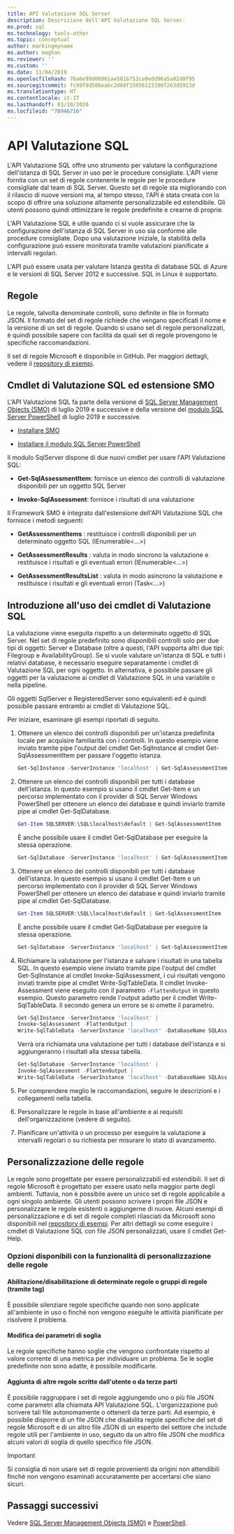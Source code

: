 ```yaml
---
title: API Valutazione SQL Server
description: Descrizione dell'API Valutazione SQL Server.
ms.prod: sql
ms.technology: tools-other
ms.topic: conceptual
author: markingmyname
ms.author: maghan
ms.reviewer: ''
ms.custom: ''
ms.date: 11/04/2019
ms.openlocfilehash: 76a6e99d06061ae581b753ce0edd96a5a82d0f95
ms.sourcegitcommit: fc99fdd586eabc2d60f33056123398f263d5913d
ms.translationtype: HT
ms.contentlocale: it-IT
ms.lasthandoff: 03/10/2020
ms.locfileid: "78946716"
---
```

# <a name="sql-assessment-api"></a>API Valutazione SQL

L'API Valutazione SQL offre uno strumento per valutare la configurazione dell'istanza di SQL Server in uso per le procedure consigliate. L'API viene fornita con un set di regole contenente le regole per le procedure consigliate dal team di SQL Server. Questo set di regole sta migliorando con il rilascio di nuove versioni ma, al tempo stesso, l'API è stata creata con lo scopo di offrire una soluzione altamente personalizzabile ed estendibile. Gli utenti possono quindi ottimizzare le regole predefinite e crearne di proprie.

L'API Valutazione SQL è utile quando ci si vuole assicurare che la configurazione dell'istanza di SQL Server in uso sia conforme alle procedure consigliate. Dopo una valutazione iniziale, la stabilità della configurazione può essere monitorata tramite valutazioni pianificate a intervalli regolari.

L'API può essere usata per valutare Istanza gestita di database SQL di Azure e le versioni di SQL Server 2012 e successive. SQL in Linux è supportato.

## <a name="rules"></a>Regole

Le regole, talvolta denominate controlli, sono definite in file in formato JSON. Il formato del set di regole richiede che vengano specificati il nome e la versione di un set di regole. Quando si usano set di regole personalizzati, è quindi possibile sapere con facilità da quali set di regole provengono le specifiche raccomandazioni. 

Il set di regole Microsoft è disponibile in GitHub. Per maggiori dettagli, vedere il [repository di esempi](https://aka.ms/sql-assessment-api).

## <a name="sql-assessment-cmdlets-and-smo-extension"></a>Cmdlet di Valutazione SQL ed estensione SMO

L'API Valutazione SQL fa parte della versione di [SQL Server Management Objects (SMO)](../relational-databases/server-management-objects-smo/installing-smo.md) di luglio 2019 e successive e della versione del [modulo SQL Server PowerShell](../powershell/download-sql-server-ps-module.md) di luglio 2019 e successive.

* [Installare SMO](../relational-databases/server-management-objects-smo/installing-smo.md)

* [Installare il modulo SQL Server PowerShell](../powershell/download-sql-server-ps-module.md)

Il modulo SqlServer dispone di due nuovi cmdlet per usare l'API Valutazione SQL:

* **Get-SqlAssessmentItem**: fornisce un elenco dei controlli di valutazione disponibili per un oggetto SQL Server

* **Invoke-SqlAssessment**: fornisce i risultati di una valutazione

Il Framework SMO è integrato dall'estensione dell'API Valutazione SQL che fornisce i metodi seguenti:

* **GetAssessmentItems** : restituisce i controlli disponibili per un determinato oggetto SQL (IEnumerable<…>)

* **GetAssessmentResults** : valuta in modo sincrono la valutazione e restituisce i risultati e gli eventuali errori (IEnumerable<...>)

* **GetAssessmentResultsList** : valuta in modo asincrono la valutazione e restituisce i risultati e gli eventuali errori (Task<…>)

## <a name="get-started-using-sql-assessment-cmdlets"></a>Introduzione all'uso dei cmdlet di Valutazione SQL

La valutazione viene eseguita rispetto a un determinato oggetto di SQL Server. Nel set di regole predefinito sono disponibili controlli solo per due tipi di oggetti: Server e Database (oltre a questi, l'API supporta altri due tipi: Filegroup e AvailabilityGroup). Se si vuole valutare un'istanza di SQL e tutti i relativi database, è necessario eseguire separatamente i cmdlet di Valutazione SQL per ogni oggetto. In alternativa, è possibile passare gli oggetti per la valutazione ai cmdlet di Valutazione SQL in una variabile o nella pipeline.

Gli oggetti SqlServer e RegisteredServer sono equivalenti ed è quindi possibile passare entrambi ai cmdlet di Valutazione SQL.

Per iniziare, esaminare gli esempi riportati di seguito.

1. Ottenere un elenco dei controlli disponibili per un'istanza predefinita locale per acquisire familiarità con i controlli. In questo esempio viene inviato tramite pipe l'output del cmdlet Get-SqlInstance al cmdlet Get-SqlAssessmentItem per passare l'oggetto istanza.

    ```powershell
    Get-SqlInstance -ServerInstance 'localhost' | Get-SqlAssessmentItem
    ```

2. Ottenere un elenco dei controlli disponibili per tutti i database dell'istanza. In questo esempio si usano il cmdlet Get-Item e un percorso implementato con il provider di SQL Server Windows PowerShell per ottenere un elenco dei database e quindi inviarlo tramite pipe al cmdlet Get-SqlDatabase.

    ```powershell
    Get-Item SQLSERVER:\SQL\localhost\default | Get-SqlAssessmentItem
    ```

    È anche possibile usare il cmdlet Get-SqlDatabase per eseguire la stessa operazione.

    ```powershell
    Get-SqlDatabase -ServerInstance 'localhost' | Get-SqlAssessmentItem
    ```

3. Ottenere un elenco dei controlli disponibili per tutti i database dell'istanza. In questo esempio si usano il cmdlet Get-Item e un percorso implementato con il provider di SQL Server Windows PowerShell per ottenere un elenco dei database e quindi inviarlo tramite pipe al cmdlet Get-SqlDatabase.

    ```powershell
    Get-Item SQLSERVER:\SQL\localhost\default | Get-SqlAssessmentItem
    ```

    È anche possibile usare il cmdlet Get-SqlDatabase per eseguire la stessa operazione.

    ```powershell
    Get-SqlDatabase -ServerInstance 'localhost' | Get-SqlAssessmentItem
    ```

4. Richiamare la valutazione per l'istanza e salvare i risultati in una tabella SQL. In questo esempio viene inviato tramite pipe l'output del cmdlet Get-SqlInstance al cmdlet Invoke-SqlAssessment, i cui risultati vengono inviati tramite pipe al cmdlet Write-SqlTableData. Il cmdlet Invoke-Assessment viene eseguito con il parametro `-FlattenOutput` in questo esempio. Questo parametro rende l'output adatto per il cmdlet Write-SqlTableData. Il secondo genera un errore se si omette il parametro.

    ```powershell
    Get-SqlInstance -ServerInstance 'localhost' |
    Invoke-SqlAssessment -FlattenOutput |
    Write-SqlTableData -ServerInstance 'localhost' -DatabaseName SQLAssessmentDemo -SchemaName Assessment -TableName Results -Force
    ```

    Verrà ora richiamata una valutazione per tutti i database dell'istanza e si aggiungeranno i risultati alla stessa tabella.

    ```powershell
    Get-SqlDatabase -ServerInstance 'localhost' |
    Invoke-SqlAssessment -FlattenOutput |
    Write-SqlTableData -ServerInstance 'localhost' -DatabaseName SQLAssessmentDemo -SchemaName Assessment -TableName Results -Force
    ```

5. Per comprendere meglio le raccomandazioni, seguire le descrizioni e i collegamenti nella tabella.

6. Personalizzare le regole in base all'ambiente e ai requisiti dell'organizzazione (vedere di seguito).

7. Pianificare un'attività o un processo per eseguire la valutazione a intervalli regolari o su richiesta per misurare lo stato di avanzamento.

## <a name="customizing-rules"></a>Personalizzazione delle regole

Le regole sono progettate per essere personalizzabili ed estendibili. Il set di regole Microsoft è progettato per essere usato nella maggior parte degli ambienti. Tuttavia, non è possibile avere un unico set di regole applicabile a ogni singolo ambiente. Gli utenti possono scrivere i propri file JSON e personalizzare le regole esistenti o aggiungerne di nuove. Alcuni esempi di personalizzazione e di set di regole completi rilasciati da Microsoft sono disponibili nel [repository di esempi](https://aka.ms/sql-assessment-api). Per altri dettagli su come eseguire i cmdlet di Valutazione SQL con file JSON personalizzati, usare il cmdlet Get-Help.

### <a name="options-available-with-rule-customization-feature"></a>Opzioni disponibili con la funzionalità di personalizzazione delle regole

#### <a name="enablingdisabling-certain-rules-or-groups-of-rules-using-tags"></a>Abilitazione/disabilitazione di determinate regole o gruppi di regole (tramite tag)

È possibile silenziare regole specifiche quando non sono applicate all'ambiente in uso o finché non vengono eseguite le attività pianificate per risolvere il problema.

#### <a name="changing-threshold-parameters"></a>Modifica dei parametri di soglia

Le regole specifiche hanno soglie che vengono confrontate rispetto al valore corrente di una metrica per individuare un problema. Se le soglie predefinite non sono adatte, è possibile modificarle.

#### <a name="adding-more-rules-written-by-you-or-third-parties"></a>Aggiunta di altre regole scritte dall'utente o da terze parti

È possibile raggruppare i set di regole aggiungendo uno o più file JSON come parametri alla chiamata API Valutazione SQL. L'organizzazione può scrivere tali file autonomamente o ottenerli da terze parti. Ad esempio, è possibile disporre di un file JSON che disabilita regole specifiche del set di regole Microsoft e di un altro file JSON di un esperto del settore che include regole utili per l'ambiente in uso, seguito da un altro file JSON che modifica alcuni valori di soglia di quello specifico file JSON.

> [!IMPORTANT]  
> Si consiglia di non usare set di regole provenienti da origini non attendibili finché non vengono esaminati accuratamente per accertarsi che siano sicuri.

## <a name="next-steps"></a>Passaggi successivi

Vedere [SQL Server Management Objects (SMO)](../relational-databases/server-management-objects-smo/overview-smo.md) e [PowerShell](../powershell/download-sql-server-ps-module.md).
